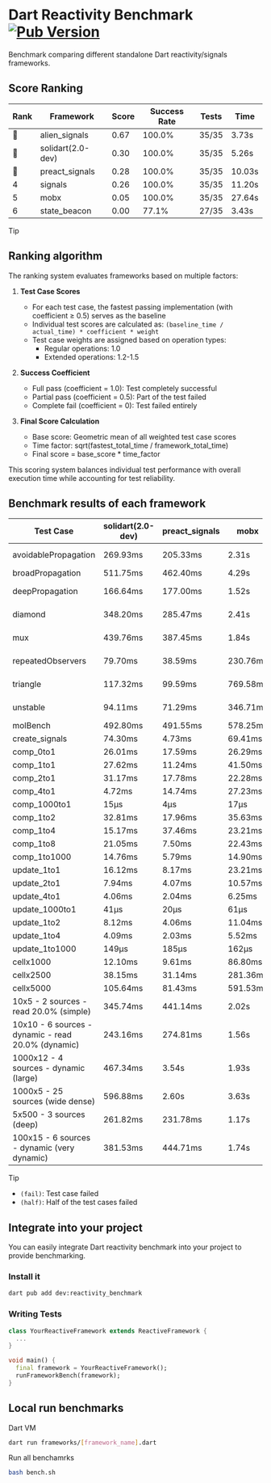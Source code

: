 # Dart Reactivity Benchmark [![Pub Version](https://img.shields.io/pub/v/reactivity_benchmark)](https://pub.dev/packages/reactivity_benchmark)

Benchmark comparing different standalone Dart reactivity/signals frameworks.

## Score Ranking

<!-- ranking start -->
| Rank | Framework | Score | Success Rate | Tests | Time |
|------|-----------|-------|--------------|-------|------|
| 🥇 | alien_signals | 0.67 | 100.0% | 35/35 | 3.73s |
| 🥈 | solidart(2.0-dev) | 0.30 | 100.0% | 35/35 | 5.26s |
| 🥉 | preact_signals | 0.28 | 100.0% | 35/35 | 10.03s |
| 4 | signals | 0.26 | 100.0% | 35/35 | 11.20s |
| 5 | mobx | 0.05 | 100.0% | 35/35 | 27.64s |
| 6 | state_beacon | 0.00 | 77.1% | 27/35 | 3.43s |

<!-- ranking end -->

> [!TIP]
> ## Ranking algorithm
>
> The ranking system evaluates frameworks based on multiple factors:
>
> 1. **Test Case Scores**
>    - For each test case, the fastest passing implementation (with coefficient ≥ 0.5) serves as the baseline
>    - Individual test scores are calculated as: `(baseline_time / actual_time) * coefficient * weight`
>    - Test case weights are assigned based on operation types:
>      - Regular operations: 1.0
>      - Extended operations: 1.2-1.5
>
> 2. **Success Coefficient**
>    - Full pass (coefficient = 1.0): Test completely successful
>    - Partial pass (coefficient = 0.5): Part of the test failed
>    - Complete fail (coefficient = 0): Test failed entirely
>
> 3. **Final Score Calculation**
>    - Base score: Geometric mean of all weighted test case scores
>    - Time factor: sqrt(fastest_total_time / framework_total_time)
>    - Final score = base_score * time_factor
>
> This scoring system balances individual test performance with overall execution time while accounting for test reliability.

## Benchmark results of each framework

<!-- test-case start -->
| Test Case | solidart(2.0-dev) | preact_signals | mobx | alien_signals | signals | state_beacon |
|---|---|---|---|---|---|---|
| avoidablePropagation | 269.93ms | 205.33ms | 2.31s | 185.77ms | 206.46ms | 149.34ms (fail) |
| broadPropagation | 511.75ms | 462.40ms | 4.29s | 360.11ms | 468.20ms | 6.09ms (fail) |
| deepPropagation | 166.64ms | 177.00ms | 1.52s | 124.56ms | 179.06ms | 144.70ms (fail) |
| diamond | 348.20ms | 285.47ms | 2.41s | 236.64ms | 295.03ms | 182.15ms (fail) |
| mux | 439.76ms | 387.45ms | 1.84s | 375.42ms | 419.01ms | 191.10ms (fail) |
| repeatedObservers | 79.70ms | 38.59ms | 230.76ms | 44.97ms | 46.76ms | 52.30ms (fail) |
| triangle | 117.32ms | 99.59ms | 769.58ms | 85.67ms | 104.27ms | 77.20ms (fail) |
| unstable | 94.11ms | 71.29ms | 346.71ms | 60.84ms | 74.14ms | 347.21ms (fail) |
| molBench | 492.80ms | 491.55ms | 578.25ms | 491.69ms | 486.62ms | 1.07ms |
| create_signals | 74.30ms | 4.73ms | 69.41ms | 31.40ms | 26.22ms | 64.50ms |
| comp_0to1 | 26.01ms | 17.59ms | 26.29ms | 7.11ms | 11.59ms | 61.86ms |
| comp_1to1 | 27.62ms | 11.24ms | 41.50ms | 4.23ms | 18.80ms | 53.63ms |
| comp_2to1 | 31.17ms | 17.78ms | 22.28ms | 2.28ms | 17.58ms | 36.34ms |
| comp_4to1 | 4.72ms | 14.74ms | 27.23ms | 8.85ms | 7.49ms | 16.29ms |
| comp_1000to1 | 15μs | 4μs | 17μs | 5μs | 10μs | 40μs |
| comp_1to2 | 32.81ms | 17.96ms | 35.63ms | 13.63ms | 21.79ms | 45.31ms |
| comp_1to4 | 15.17ms | 37.46ms | 23.21ms | 9.22ms | 7.56ms | 43.43ms |
| comp_1to8 | 21.05ms | 7.50ms | 22.43ms | 5.36ms | 7.17ms | 42.58ms |
| comp_1to1000 | 14.76ms | 5.79ms | 14.90ms | 3.52ms | 4.48ms | 38.34ms |
| update_1to1 | 16.12ms | 8.17ms | 23.21ms | 11.35ms | 9.26ms | 5.73ms |
| update_2to1 | 7.94ms | 4.07ms | 10.57ms | 4.89ms | 5.29ms | 2.88ms |
| update_4to1 | 4.06ms | 2.04ms | 6.25ms | 2.76ms | 2.29ms | 1.47ms |
| update_1000to1 | 41μs | 20μs | 61μs | 13μs | 23μs | 15μs |
| update_1to2 | 8.12ms | 4.06ms | 11.04ms | 5.59ms | 4.85ms | 2.97ms |
| update_1to4 | 4.09ms | 2.03ms | 5.52ms | 2.43ms | 2.35ms | 1.47ms |
| update_1to1000 | 149μs | 185μs | 162μs | 47μs | 44μs | 371μs |
| cellx1000 | 12.10ms | 9.61ms | 86.80ms | 7.60ms | 12.14ms | 5.28ms |
| cellx2500 | 38.15ms | 31.14ms | 281.36ms | 21.19ms | 33.67ms | 28.17ms |
| cellx5000 | 105.64ms | 81.43ms | 591.53ms | 58.73ms | 68.06ms | 69.70ms |
| 10x5 - 2 sources - read 20.0% (simple) | 345.74ms | 441.14ms | 2.02s | 234.81ms | 504.14ms | 237.21ms |
| 10x10 - 6 sources - dynamic - read 20.0% (dynamic) | 243.16ms | 274.81ms | 1.56s | 176.60ms | 277.24ms | 200.51ms |
| 1000x12 - 4 sources - dynamic (large) | 467.34ms | 3.54s | 1.93s | 283.23ms | 3.75s | 351.10ms |
| 1000x5 - 25 sources (wide dense) | 596.88ms | 2.60s | 3.63s | 415.48ms | 3.42s | 503.78ms |
| 5x500 - 3 sources (deep) | 261.82ms | 231.78ms | 1.17s | 189.40ms | 225.86ms | 205.37ms |
| 100x15 - 6 sources - dynamic (very dynamic) | 381.53ms | 444.71ms | 1.74s | 263.57ms | 482.26ms | 261.38ms |

<!-- test-case end -->

> [!TIP]
> - `(fail)`: Test case failed
> - `(half)`: Half of the test cases failed

## Integrate into your project

You can easily integrate Dart reactivity benchmark into your project to provide benchmarking.

### Install it

```bash
dart pub add dev:reactivity_benchmark
```

### Writing Tests

```dart
class YourReactiveFramework extends ReactiveFramework {
  ...
}

void main() {
  final framework = YourReactiveFramework();
  runFrameworkBench(framework);
}
```

## Local run benchmarks

Dart VM
```bash
dart run frameworks/[framework_name].dart
```

Run all benchamrks
```bash
bash bench.sh
```
